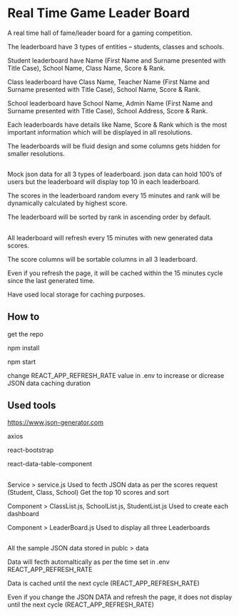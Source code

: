 
# Real Time Game Leader Board

A real time hall of fame/leader board for a gaming competition.

The leaderboard have 3 types of entities – students, classes and schools.

Student leaderboard have Name (First Name and Surname presented with Title Case), School Name, Class Name, Score & Rank.

Class leaderboard have Class Name, Teacher Name (First Name and Surname presented with Title Case), School Name, Score & Rank.

School leaderboard have School Name, Admin Name (First Name and Surname presented with Title Case), School Address, Score & Rank.

Each leaderboards have details like Name, Score & Rank which is the most important information which will be displayed in all resolutions. 

The leaderboards will be fluid design and some columns gets hidden for smaller resolutions.

## 

Mock json data for all 3 types of leaderboard. json data can hold 100’s of users but the leaderboard will display top 10 in each leaderboard.

The scores in the leaderboard random every 15 minutes and rank will be dynamically calculated by highest score.

The leaderboard will be sorted by rank in ascending order by default.

## 

All leaderboard will refresh every 15 minutes with new generated data scores.

The score columns will be sortable columns in all 3 leaderboard.

Even if you refresh the page, it will be cached within the 15 minutes cycle since the last generated time. 

Have used local storage for caching purposes.


## How to

get the repo

npm install

npm start

change REACT_APP_REFRESH_RATE value in .env to increase or dicrease JSON data caching duration

## Used tools
https://www.json-generator.com

axios

react-bootstrap

react-data-table-component

## 

Service > service.js
    Used to fecth JSON data as per the scores request (Student, Class, School) 
    Get the top 10 scores and sort

Component > ClassList.js, SchoolList.js, StudentList.js
    Used to create each dashboard

Component > LeaderBoard.js
    Used to display all three Leaderboards

##

All the sample JSON data stored in publc > data 

Data will fecth automaltically as per the time set in .env REACT_APP_REFRESH_RATE

Data is cached until the next cycle (REACT_APP_REFRESH_RATE)

Even if you change the JSON DATA and refresh the page, it does not display until the next cycle (REACT_APP_REFRESH_RATE)

